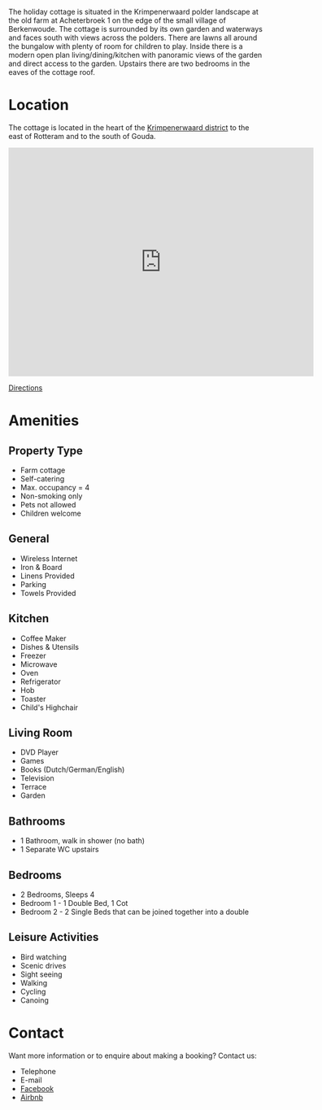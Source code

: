 The holiday cottage is situated in the Krimpenerwaard polder landscape at the old farm at Acheterbroek 1 on the edge of the small village of Berkenwoude. The cottage is surrounded by its own garden and waterways and faces south with views across the polders. There are lawns all around the bungalow with plenty of room for children to play. Inside there is a modern open plan living/dining/kitchen with panoramic views of the garden and direct access to the garden. Upstairs there are two bedrooms in the eaves of the cottage roof.

# Location

The cottage is located in the heart of the [Krimpenerwaard district](https://en.wikipedia.org/wiki/Krimpenerwaard) to the east of Rotteram and to the south of Gouda.

<iframe src="https://www.google.com/maps/embed?pb=!1m14!1m8!1m3!1d177552.2162102959!2d4.70714601424541!3d51.957325725712614!3m2!1i1024!2i768!4f13.1!3m3!1m2!1s0x47c5d362faacac19%3A0xa503adc5388b634c!2sAchterbroek+1%2C+2825+NC+Berkenwoude%2C+Netherlands!5e0!3m2!1sen!2snl!4v1493452651216" width="600" height="450" frameborder="0" allowfullscreen></iframe>

[Directions](/directions)

# Amenities

## Property Type

* Farm cottage
* Self-catering
* Max. occupancy = 4
* Non-smoking only
* Pets not allowed
* Children welcome

## General

* Wireless Internet
* Iron & Board
* Linens Provided
* Parking
* Towels Provided

## Kitchen

* Coffee Maker
* Dishes & Utensils
* Freezer
* Microwave
* Oven
* Refrigerator
* Hob
* Toaster
* Child's Highchair

## Living Room

* DVD Player
* Games
* Books (Dutch/German/English)
* Television
* Terrace
* Garden

## Bathrooms

* 1 Bathroom, walk in shower (no bath)
* 1 Separate WC upstairs

## Bedrooms

* 2 Bedrooms, Sleeps 4
* Bedroom 1 - 1 Double Bed, 1 Cot
* Bedroom 2 - 2 Single Beds that can be joined together into a double

## Leisure Activities

* Bird watching
* Scenic drives
* Sight seeing
* Walking
* Cycling
* Canoing

# Contact

Want more information or to enquire about making a booking? Contact us:

* Telephone
* E-mail
* [Facebook](https://www.facebook.com/achterbroek1/)
* [Airbnb](https://www.airbnb.com/rooms/17235951)

